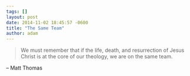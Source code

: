 ```yaml
---
tags: []
layout: post
date: 2014-11-02 18:45:57 -0600
title: "The Same Team"
author: adam
---
```


> We must remember that if the life, death, and resurrection of Jesus Christ is at the core of our theology, we are on the same team.

– Matt Thomas
